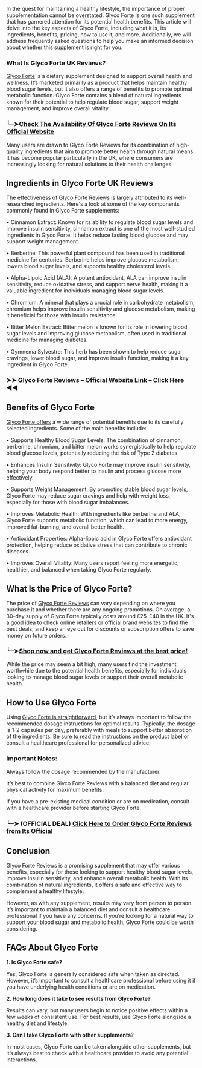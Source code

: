 In the quest for maintaining a healthy lifestyle, the importance of proper supplementation cannot be overstated. Glyco Forte is one such supplement that has garnered attention for its potential health benefits. This article will delve into the key aspects of Glyco Forte, including what it is, its ingredients, benefits, pricing, how to use it, and more. Additionally, we will address frequently asked questions to help you make an informed decision about whether this supplement is right for you.

### What Is Glyco Forte UK Reviews?
[Glyco Forte](https://dailynutraboost.com/glyco-forte-glucose-management/) is a dietary supplement designed to support overall health and wellness. It’s marketed primarily as a product that helps maintain healthy blood sugar levels, but it also offers a range of benefits to promote optimal metabolic function. Glyco Forte contains a blend of natural ingredients known for their potential to help regulate blood sugar, support weight management, and improve overall vitality.

### ╰┈➤[Check The Availability Of Glyco Forte Reviews On Its Official Website](https://dailynutraboost.com/link-glyco-forte/)

Many users are drawn to Glyco Forte Reviews for its combination of high-quality ingredients that aim to promote better health through natural means. It has become popular particularly in the UK, where consumers are increasingly looking for natural solutions to their health challenges.

##  Ingredients in Glyco Forte UK Reviews
The effectiveness of [Glyco Forte Reviews](https://www.facebook.com/Glyco.Forte.U.K.United.Kingdom/) is largely attributed to its well-researched ingredients. Here's a look at some of the key components commonly found in Glyco Forte supplements:

•	Cinnamon Extract: Known for its ability to regulate blood sugar levels and improve insulin sensitivity, cinnamon extract is one of the most well-studied ingredients in Glyco Forte. It helps reduce fasting blood glucose and may support weight management.

•	Berberine: This powerful plant compound has been used in traditional medicine for centuries. Berberine helps improve glucose metabolism, lowers blood sugar levels, and supports healthy cholesterol levels.

•	Alpha-Lipoic Acid (ALA): A potent antioxidant, ALA can improve insulin sensitivity, reduce oxidative stress, and support nerve health, making it a valuable ingredient for individuals managing blood sugar levels.

•	Chromium: A mineral that plays a crucial role in carbohydrate metabolism, chromium helps improve insulin sensitivity and glucose metabolism, making it beneficial for those with insulin resistance.

•	Bitter Melon Extract: Bitter melon is known for its role in lowering blood sugar levels and improving glucose metabolism, often used in traditional medicine for managing diabetes.

•	Gymnema Sylvestre: This herb has been shown to help reduce sugar cravings, lower blood sugar, and improve insulin function, making it a key ingredient in Glyco Forte.

### ➤➤ [Glyco Forte Reviews – Official Website Link – Click Here](https://dailynutraboost.com/link-glyco-forte/) ◀◀

## Benefits of Glyco Forte
[Glyco Forte offers](https://www.facebook.com/Glyco.Forte.Reviews) a wide range of potential benefits due to its carefully selected ingredients. Some of the main benefits include:

•	Supports Healthy Blood Sugar Levels: The combination of cinnamon, berberine, chromium, and bitter melon works synergistically to help regulate blood glucose levels, potentially reducing the risk of Type 2 diabetes.

•	Enhances Insulin Sensitivity: Glyco Forte may improve insulin sensitivity, helping your body respond better to insulin and process glucose more effectively.

•	Supports Weight Management: By promoting stable blood sugar levels, Glyco Forte may reduce sugar cravings and help with weight loss, especially for those with blood sugar imbalances.

•	Improves Metabolic Health: With ingredients like berberine and ALA, Glyco Forte supports metabolic function, which can lead to more energy, improved fat-burning, and overall better health.

•	Antioxidant Properties: Alpha-lipoic acid in Glyco Forte offers antioxidant protection, helping reduce oxidative stress that can contribute to chronic diseases.


•	Improves Overall Vitality: Many users report feeling more energetic, healthier, and balanced when taking Glyco Forte regularly.

## What Is the Price of Glyco Forte?
The price of [Glyco Forte Reviews](https://www.facebook.com/events/9285074138195673) can vary depending on where you purchase it and whether there are any ongoing promotions. On average, a 30-day supply of Glyco Forte typically costs around £25-£40 in the UK. It's a good idea to check online retailers or official brand websites to find the best deals, and keep an eye out for discounts or subscription offers to save money on future orders.

### ╰┈➤[Shop now and get Glyco Forte Reviews at the best price!](https://dailynutraboost.com/link-glyco-forte/)

While the price may seem a bit high, many users find the investment worthwhile due to the potential health benefits, especially for individuals looking to manage blood sugar levels or support their overall metabolic health.

## How to Use Glyco Forte
Using [Glyco Forte is straightforward](https://www.facebook.com/groups/glyco.forte.united.kingdom), but it’s always important to follow the recommended dosage instructions for optimal results. Typically, the dosage is 1-2 capsules per day, preferably with meals to support better absorption of the ingredients. Be sure to read the instructions on the product label or consult a healthcare professional for personalized advice.

### Important Notes:

Always follow the dosage recommended by the manufacturer.

It’s best to combine Glyco Forte Reviews with a balanced diet and regular physical activity for maximum benefits.

If you have a pre-existing medical condition or are on medication, consult with a healthcare provider before starting Glyco Forte.

### ╰┈➤ (OFFICIAL DEAL) [Click Here to Order Glyco Forte Reviews from Its Official](https://dailynutraboost.com/link-glyco-forte/)

## Conclusion
Glyco Forte Reviews is a promising supplement that may offer various benefits, especially for those looking to support healthy blood sugar levels, improve insulin sensitivity, and enhance overall metabolic health. With its combination of natural ingredients, it offers a safe and effective way to complement a healthy lifestyle.

However, as with any supplement, results may vary from person to person. It’s important to maintain a balanced diet and consult a healthcare professional if you have any concerns. If you’re looking for a natural way to support your blood sugar and metabolic health, Glyco Forte could be worth considering.

## FAQs About Glyco Forte

**1. Is Glyco Forte safe?** 

Yes, Glyco Forte is generally considered safe when taken as directed. However, it’s important to consult a healthcare professional before using it if you have underlying health conditions or are on medication.

**2. How long does it take to see results from Glyco Forte?** 

Results can vary, but many users begin to notice positive effects within a few weeks of consistent use. For best results, use Glyco Forte alongside a healthy diet and lifestyle.

**3. Can I take Glyco Forte with other supplements?** 

In most cases, Glyco Forte can be taken alongside other supplements, but it’s always best to check with a healthcare provider to avoid any potential interactions.


